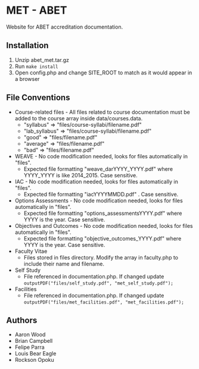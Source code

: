﻿MET - ABET
=============================================
Website for ABET accreditation documentation.

Installation
---------------------------------------------
1. Unzip abet_met.tar.gz
2. Run ```make install```
3. Open config.php and change SITE_ROOT to match as it would appear in a browser

File Conventions
---------------------------------------------
* Course-related files - All files related to course documentation must be added to the course array inside data/courses.data.
  * "syllabus" => "files/course-syllabi/filename.pdf"
  * "lab_syllabus" => "files/course-syllabi/filename.pdf"
  * "good" => "files/filename.pdf"
  * "average" => "files/filename.pdf"
  * "bad" => "files/filename.pdf"
* WEAVE - No code modification needed, looks for files automatically in "files".
  * Expected file formatting "weave_darYYYY_YYYY.pdf" where YYYY_YYYY is like 2014_2015. Case sensitive.
* IAC - No code modification needed, looks for files automatically in "files".
  * Expected file formatting "iacYYYYMMDD.pdf" . Case sensitive.
* Options Assessments - No code modification needed, looks for files automatically in "files".
  * Expected file formatting "options_assessmentsYYYY.pdf" where YYYY is the year. Case sensitive.
* Objectives and Outcomes - No code modification needed, looks for files automatically in "files".
  * Expected file formatting "objective_outcomes_YYYY.pdf" where YYYY is the year. Case sensitive.
* Faculty Vitae
  * Files stored in files directory. Modify the array in faculty.php to include their name and filename.
* Self Study
  * File referenced in documentation.php. If changed update ```outputPDF("files/self_study.pdf", "met_self_study.pdf");```
* Facilities
  * File referenced in documentation.php. If changed update ```outputPDF("files/met_facilities.pdf", "met_facilities.pdf");```

Authors
----------------------------------------------
* Aaron Wood
* Brian Campbell
* Felipe Parra
* Louis Bear Eagle
* Rockson Opoku